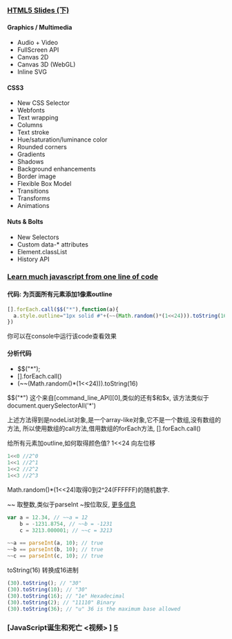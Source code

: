 ### [HTML5 Slides (下)][8]

#### Graphics / Multimedia
- Audio + Video
- FullScreen API
- Canvas 2D
- Canvas 3D (WebGL)
- Inline SVG

#### CSS3
- New CSS Selector
- Webfonts
- Text wrapping
- Columns
- Text stroke
- Hue/saturation/luminance color
- Rounded corners
- Gradients
- Shadows
- Background enhancements
- Border image
- Flexible Box Model
- Transitions
- Transforms
- Animations

#### Nuts & Bolts
- New Selectors
- Custom data-* attributes
- Element.classList
- History API

### [Learn much javascript from one line of code][7]

#### 代码: 为页面所有元素添加1像素outline
```javascript
[].forEach.call($$("*"),function(a){
  a.style.outline="1px solid #"+(~~(Math.random()*(1<<24))).toString(16)
})
```

你可以在console中运行该code查看效果

#### 分析代码
- $$("*");
- [].forEach.call()
- (~~(Math.random()*(1<<24))).toString(16)

$$("*") 这个来自[command_line_API][0],类似的还有$和$x, 该方法类似于document.querySelectorAll('*')

上述方法得到是nodeList对象,是一个array-like对象,它不是一个数组,没有数组的方法, 所以使用数组的call方法,借用数组的forEach方法, [].forEach.call()

给所有元素加outline,如何取得颜色值? 
1<<24 向左位移
```javascript
1<<0 //2^0
1<<1 //2^1
1<<2 //2^2
1<<3 //2^3
```
Math.random()*(1<<24)取得0到2^24(FFFFFF)的随机数字.

~~ 取整数,类似于parseInt ~按位取反, [更多信息][2] 
```javascript
var a = 12.34, // ~~a = 12
    b = -1231.8754, // ~~b = -1231
    c = 3213.000001; // ~~c = 3213
 
~~a == parseInt(a, 10); // true
~~b == parseInt(b, 10); // true
~~c == parseInt(c, 10); // true
```

toString(16) 转换成16进制
```javascript
(30).toString(); // "30"
(30).toString(10); // "30"
(30).toString(16); // "1e" Hexadecimal
(30).toString(2); // "11110" Binary
(30).toString(36); // "u" 36 is the maximum base allowed
```

[0]:http://getfirebug.com/wiki/index.php/Command_Line_API
[1]:https://developer.mozilla.org/en-US/docs/Web/JavaScript/Reference/Operators/Operator_Precedence
[2]:http://www.javascriptturnsmeon.com/the-tilde-operator-in-javascript/
[3]:https://github.com/firebug/firebug/blob/master/extension/content/firebug/console/commandLineAPI.js
[4]:https://code.google.com/p/chromium/codesearch#chromium/src/third_party/WebKit/Source/core/inspector/InjectedScriptSource.js
[5]:http://v.youku.com/v_show/id_XODAzOTY1MTM2.html?qq-pf-to=pcqq.group
[6]:http://www.fancynode.com.cn/
[7]:http://arqex.com/939/learning-much-javascript-one-line-code?utm_source=javascriptweekly&utm_medium=email
[8]:http://slides.html5rocks.com/#graphics-multimedia-title

### [JavaScript诞生和死亡 <视频> ] [5]